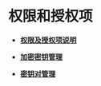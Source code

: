 # 权限和授权项<a name="dew_02_0307"></a>

-   **[权限及授权项说明](权限及授权项说明.md)**  

-   **[加密密钥管理](加密密钥管理.md)**  

-   **[密钥对管理](密钥对管理.md)**  


